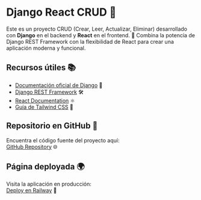# Django React CRUD 🌟

Este es un proyecto CRUD (Crear, Leer, Actualizar, Eliminar) desarrollado con **Django** en el backend y **React** en el frontend. 🚀 Combina la potencia de Django REST Framework con la flexibilidad de React para crear una aplicación moderna y funcional.

## Recursos útiles 📚

- [Documentación oficial de Django](https://docs.djangoproject.com/en/4.1/) 🐍
- [Django REST Framework](https://www.django-rest-framework.org/) 🛠️
- [React Documentation](https://reactjs.org/docs/getting-started.html) ⚛️
- [Guía de Tailwind CSS](https://tailwindcss.com/docs) 🎨

## Repositorio en GitHub 🐙

Encuentra el código fuente del proyecto aquí:  
[GitHub Repository](https://github.com/tu-usuario/tu-repositorio) 🌐

## Página deployada 🌍

Visita la aplicación en producción:  
[Deploy en Railway](https://web-production-17d9.up.railway.app) 🚀
